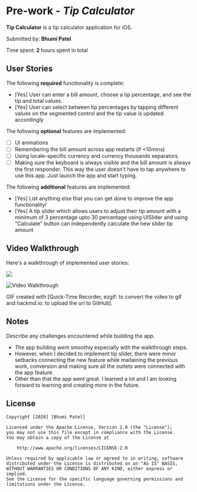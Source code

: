 # Pre-work - *Tip Calculator*

**Tip Calculator** is a tip calculator application for iOS.

Submitted by: **Bhumi Patel**

Time spent: **2** hours spent in total

## User Stories

The following **required** functionality is complete:

* [Yes] User can enter a bill amount, choose a tip percentage, and see the tip and total values.
* [Yes] User can select between tip percentages by tapping different values on the segmented control and the tip value is updated accordingly

The following **optional** features are implemented:

* [ ] UI animations
* [ ] Remembering the bill amount across app restarts (if <10mins)
* [ ] Using locale-specific currency and currency thousands separators.
* [ ] Making sure the keyboard is always visible and the bill amount is always the first responder. This way the user doesn't have to tap anywhere to use this app. Just launch the app and start typing.

The following **additional** features are implemented:

- [Yes] List anything else that you can get done to improve the app functionality!
- [Yes] A tip slider which allows users to adjust their tip amount with a minimum of 3 percentage upto 30 percentage using UISlider and using "Calculate" button can independently calculate the new slider tip amount

## Video Walkthrough

Here's a walkthrough of implemented user stories:

![](https://i.imgur.com/s5OcWJ5.gif)

<img src='https://i.imgur.com/s5OcWJ5.gif' title='Video Walkthrough' width='' alt='Video Walkthrough' />

GIF created with [Quick-Time Recorder, ezgif: to convert the video to gif and hackmd.io: to upload the url to GitHub].

## Notes

Describe any challenges encountered while building the app.
- The app building went smoothly especially with the walkthrough steps.
- However, when I decided to implement tip slider, there were minor setbacks connecting the new feature while maitaining the previous work, conversion and making sure all the outlets were connected with the app feature.
- Other than that the app went great. I learned a lot and I am looking forward to learning and creating more in the future. 

## License

    Copyright [2020] [Bhumi Patel]

    Licensed under the Apache License, Version 2.0 (the "License");
    you may not use this file except in compliance with the License.
    You may obtain a copy of the License at

        http://www.apache.org/licenses/LICENSE-2.0

    Unless required by applicable law or agreed to in writing, software
    distributed under the License is distributed on an "AS IS" BASIS,
    WITHOUT WARRANTIES OR CONDITIONS OF ANY KIND, either express or implied.
    See the License for the specific language governing permissions and
    limitations under the License.
